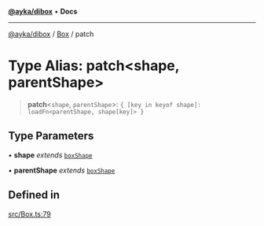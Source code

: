 [**@ayka/dibox**](../../../README.md) • **Docs**

***

[@ayka/dibox](../../../globals.md) / [Box](../README.md) / patch

# Type Alias: patch\<shape, parentShape\>

> **patch**\<`shape`, `parentShape`\>: `{ [key in keyof shape]: loadFn<parentShape, shape[key]> }`

## Type Parameters

• **shape** *extends* [`boxShape`](boxShape.md)

• **parentShape** *extends* [`boxShape`](boxShape.md)

## Defined in

[src/Box.ts:79](https://github.com/AndreyMork/dibox/blob/2bd8e5086bed82676b3941b99bf52af4c69b030c/src/Box.ts#L79)
